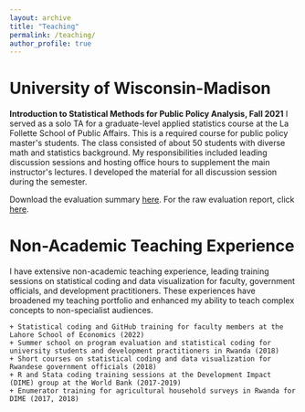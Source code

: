 ```yaml
---
layout: archive
title: "Teaching"
permalink: /teaching/
author_profile: true
---
```


University of Wisconsin-Madison
=====

**Introduction to Statistical Methods for Public Policy Analysis, Fall 2021** 
I served as a solo TA for a graduate-level applied statistics course at the La Follette School of Public Affairs. 
This is a required course for public policy master's students. The class consisted of about 50 students with diverse math and statistics background. My responsibilities included leading discussion sessions and hosting office hours to supplement the main instructor's lectures. I developed the material for all discussion session during the semester. 

Download the evaluation summary [here](https://sakinashibuya.github.io/files/TeachingEvidence_SakinaShibuya.pdf). For the raw evaluation report, click [here](https://sakinashibuya.github.io/files/PA818_Fall2021_Evaluations.pdf).


Non-Academic Teaching Experience
=====
I have extensive non-academic teaching experience, leading training sessions on statistical coding and data visualization for faculty, 
government officials, and development practitioners. These experiences have broadened my teaching portfolio and enhanced my ability to teach complex concepts 
to non-specialist audiences.


	+ Statistical coding and GitHub training for faculty members at the Lahore School of Economics (2022)
	+ Summer school on program evaluation and statistical coding for university students and development practitioners in Rwanda (2018)
	+ Short courses on statistical coding and data visualization for Rwandese government officials (2018)
	+ R and Stata coding training sessions at the Development Impact (DIME) group at the World Bank (2017-2019)
	+ Enumerator training for agricultural household surveys in Rwanda for DIME (2017, 2018)
